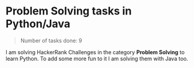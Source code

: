 # Problem Solving tasks in Python/Java

> Number of tasks done: 9

I am solving HackerRank Challenges in the category **Problem Solving** to learn Python.
To add some more fun to it I am solving them with Java too.
